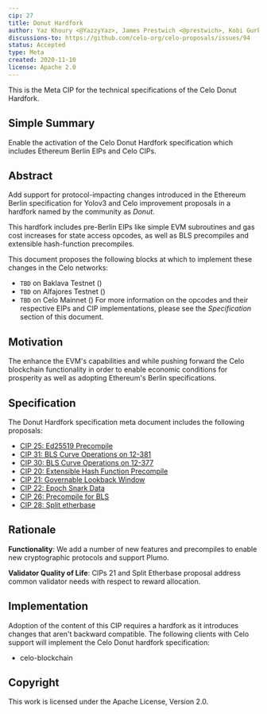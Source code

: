 ```yaml
---
cip: 27
title: Donut Hardfork 
author: Yaz Khoury <@YazzyYaz>, James Prestwich <@prestwich>, Kobi Gurkan <@kobigurk>
discussions-to: https://github.com/celo-org/celo-proposals/issues/94 
status: Accepted
type: Meta 
created: 2020-11-10
license: Apache 2.0
---
```


This is the Meta CIP for the technical specifications of the Celo Donut Hardfork.

## Simple Summary

Enable the activation of the Celo Donut Hardfork specification which includes Ethereum Berlin EIPs and Celo CIPs.

## Abstract

Add support for protocol-impacting changes introduced in the Ethereum Berlin specification for Yolov3 and Celo improvement proposals in a hardfork
named by the community as _Donut_.

This hardfork includes pre-Berlin EIPs like simple EVM subroutines and gas cost increases for state access opcodes, as well as BLS precompiles and extensible hash-function precompiles.

This document proposes the following blocks at which to implement these changes in the Celo networks:
- `TBD` on Baklava Testnet ()
- `TBD` on Alfajores Testnet ()
- `TBD` on Celo Mainnet ()
For more information on the opcodes and their respective EIPs and CIP implementations, please see the _Specification_
section of this document.

## Motivation

The enhance the EVM's capabilities and while pushing forward the Celo blockchain functionality in order to enable economic conditions for prosperity as well as adopting Ethereum's Berlin specifications.

## Specification

The Donut Hardfork specification meta document includes the following proposals:
* [CIP 25: Ed25519 Precompile](https://github.com/celo-org/celo-proposals/blob/master/CIPs/cip-0025.md)
* [CIP 31: BLS Curve Operations on 12-381](https://github.com/celo-org/celo-proposals/blob/master/CIPs/cip-0031.md)
* [CIP 30: BLS Curve Operations on 12-377](https://github.com/celo-org/celo-proposals/blob/master/CIPs/cip-0030.md)
* [CIP 20: Extensible Hash Function Precompile](https://github.com/celo-org/celo-proposals/blob/master/CIPs/cip-0020.md)
* [CIP 21: Governable Lookback Window](https://github.com/celo-org/celo-proposals/blob/master/CIPs/cip-0021.md)
* [CIP 22: Epoch Snark Data](https://github.com/celo-org/celo-proposals/blob/master/CIPs/cip-0022.md)
* [CIP 26: Precompile for BLS](https://github.com/celo-org/celo-proposals/blob/master/CIPs/cip-0026.md)
* [CIP 28: Split etherbase](https://github.com/celo-org/celo-proposals/blob/master/CIPs/cip-0028.md)

## Rationale

__Functionality__: We add a number of new features and precompiles to enable new cryptographic protocols and support Plumo.

__Validator Quality of Life__: CIPs 21 and Split Etherbase proposal address common validator needs with respect to reward allocation.

## Implementation

Adoption of the content of this CIP requires a hardfork as it introduces changes that aren't backward compatible. The following clients with Celo support will implement the Celo Donut hardfork specification:
- celo-blockchain

## Copyright

This work is licensed under the Apache License, Version 2.0.
